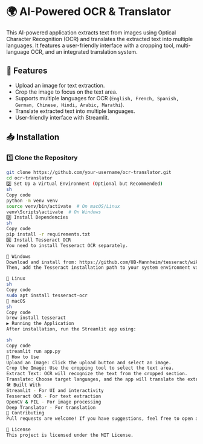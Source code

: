 # 🌍 AI-Powered OCR & Translator

This AI-powered application extracts text from images using Optical Character Recognition (OCR) and translates the extracted text into multiple languages. It features a user-friendly interface with a cropping tool, multi-language OCR, and an integrated translation system.

## 🚀 Features
- Upload an image for text extraction.
- Crop the image to focus on the text area.
- Supports multiple languages for OCR (`English, French, Spanish, German, Chinese, Hindi, Arabic, Marathi`).
- Translate extracted text into multiple languages.
- User-friendly interface with Streamlit.

## 📥 Installation

### 1️⃣ Clone the Repository
```sh
git clone https://github.com/your-username/ocr-translator.git
cd ocr-translator
2️⃣ Set Up a Virtual Environment (Optional but Recommended)
sh
Copy code
python -m venv venv
source venv/bin/activate  # On macOS/Linux
venv\Scripts\activate  # On Windows
3️⃣ Install Dependencies
sh
Copy code
pip install -r requirements.txt
4️⃣ Install Tesseract OCR
You need to install Tesseract OCR separately.

🔹 Windows
Download and install from: https://github.com/UB-Mannheim/tesseract/wiki
Then, add the Tesseract installation path to your system environment variables.

🔹 Linux
sh
Copy code
sudo apt install tesseract-ocr
🔹 macOS
sh
Copy code
brew install tesseract
▶ Running the Application
After installation, run the Streamlit app using:

sh
Copy code
streamlit run app.py
📌 How to Use
Upload an Image: Click the upload button and select an image.
Crop the Image: Use the cropping tool to select the text area.
Extract Text: OCR will recognize the text from the cropped section.
Translate: Choose target languages, and the app will translate the extracted text.
🛠 Built With
Streamlit - For UI and interactivity
Tesseract OCR - For text extraction
OpenCV & PIL - For image processing
Deep Translator - For translation
🤝 Contributing
Pull requests are welcome! If you have suggestions, feel free to open an issue.

📜 License
This project is licensed under the MIT License.

